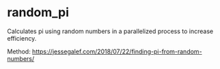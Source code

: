 # random_pi

Calculates pi using random numbers in a parallelized process to increase efficiency.

Method: https://jessegalef.com/2018/07/22/finding-pi-from-random-numbers/

